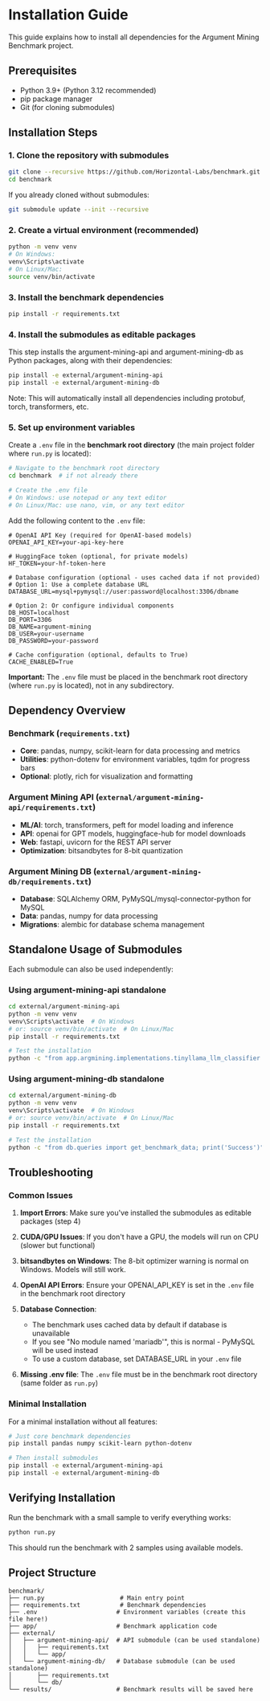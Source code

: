 # Installation Guide

This guide explains how to install all dependencies for the Argument Mining Benchmark project.

## Prerequisites

- Python 3.9+ (Python 3.12 recommended)
- pip package manager
- Git (for cloning submodules)

## Installation Steps

### 1. Clone the repository with submodules

```bash
git clone --recursive https://github.com/Horizontal-Labs/benchmark.git
cd benchmark
```

If you already cloned without submodules:
```bash
git submodule update --init --recursive
```

### 2. Create a virtual environment (recommended)

```bash
python -m venv venv
# On Windows:
venv\Scripts\activate
# On Linux/Mac:
source venv/bin/activate
```

### 3. Install the benchmark dependencies

```bash
pip install -r requirements.txt
```

### 4. Install the submodules as editable packages

This step installs the argument-mining-api and argument-mining-db as Python packages, along with their dependencies:

```bash
pip install -e external/argument-mining-api
pip install -e external/argument-mining-db
```

Note: This will automatically install all dependencies including protobuf, torch, transformers, etc.

### 5. Set up environment variables

Create a `.env` file in the **benchmark root directory** (the main project folder where `run.py` is located):

```bash
# Navigate to the benchmark root directory
cd benchmark  # if not already there

# Create the .env file
# On Windows: use notepad or any text editor
# On Linux/Mac: use nano, vim, or any text editor
```

Add the following content to the `.env` file:

```env
# OpenAI API Key (required for OpenAI-based models)
OPENAI_API_KEY=your-api-key-here

# HuggingFace token (optional, for private models)
HF_TOKEN=your-hf-token-here

# Database configuration (optional - uses cached data if not provided)
# Option 1: Use a complete database URL
DATABASE_URL=mysql+pymysql://user:password@localhost:3306/dbname

# Option 2: Or configure individual components
DB_HOST=localhost
DB_PORT=3306
DB_NAME=argument-mining
DB_USER=your-username
DB_PASSWORD=your-password

# Cache configuration (optional, defaults to True)
CACHE_ENABLED=True
```

**Important:** The `.env` file must be placed in the benchmark root directory (where `run.py` is located), not in any subdirectory.

## Dependency Overview

### Benchmark (`requirements.txt`)
- **Core**: pandas, numpy, scikit-learn for data processing and metrics
- **Utilities**: python-dotenv for environment variables, tqdm for progress bars
- **Optional**: plotly, rich for visualization and formatting

### Argument Mining API (`external/argument-mining-api/requirements.txt`)
- **ML/AI**: torch, transformers, peft for model loading and inference
- **API**: openai for GPT models, huggingface-hub for model downloads
- **Web**: fastapi, uvicorn for the REST API server
- **Optimization**: bitsandbytes for 8-bit quantization

### Argument Mining DB (`external/argument-mining-db/requirements.txt`)
- **Database**: SQLAlchemy ORM, PyMySQL/mysql-connector-python for MySQL
- **Data**: pandas, numpy for data processing
- **Migrations**: alembic for database schema management

## Standalone Usage of Submodules

Each submodule can also be used independently:

### Using argument-mining-api standalone

```bash
cd external/argument-mining-api
python -m venv venv
venv\Scripts\activate  # On Windows
# or: source venv/bin/activate  # On Linux/Mac
pip install -r requirements.txt

# Test the installation
python -c "from app.argmining.implementations.tinyllama_llm_classifier import TinyLLamaLLMClassifier; print('Success')"
```

### Using argument-mining-db standalone

```bash
cd external/argument-mining-db
python -m venv venv
venv\Scripts\activate  # On Windows
# or: source venv/bin/activate  # On Linux/Mac
pip install -r requirements.txt

# Test the installation
python -c "from db.queries import get_benchmark_data; print('Success')"
```

## Troubleshooting

### Common Issues

1. **Import Errors**: Make sure you've installed the submodules as editable packages (step 4)

2. **CUDA/GPU Issues**: If you don't have a GPU, the models will run on CPU (slower but functional)

3. **bitsandbytes on Windows**: The 8-bit optimizer warning is normal on Windows. Models will still work.

4. **OpenAI API Errors**: Ensure your OPENAI_API_KEY is set in the `.env` file in the benchmark root directory

5. **Database Connection**: 
   - The benchmark uses cached data by default if database is unavailable
   - If you see "No module named 'mariadb'", this is normal - PyMySQL will be used instead
   - To use a custom database, set DATABASE_URL in your `.env` file

6. **Missing .env file**: The `.env` file must be in the benchmark root directory (same folder as `run.py`)

### Minimal Installation

For a minimal installation without all features:

```bash
# Just core benchmark dependencies
pip install pandas numpy scikit-learn python-dotenv

# Then install submodules
pip install -e external/argument-mining-api
pip install -e external/argument-mining-db
```

## Verifying Installation

Run the benchmark with a small sample to verify everything works:

```bash
python run.py
```

This should run the benchmark with 2 samples using available models.

## Project Structure

```
benchmark/
├── run.py                     # Main entry point
├── requirements.txt           # Benchmark dependencies
├── .env                      # Environment variables (create this file here!)
├── app/                      # Benchmark application code
├── external/
│   ├── argument-mining-api/  # API submodule (can be used standalone)
│   │   ├── requirements.txt
│   │   └── app/
│   └── argument-mining-db/   # Database submodule (can be used standalone)
│       ├── requirements.txt
│       └── db/
└── results/                  # Benchmark results will be saved here
```